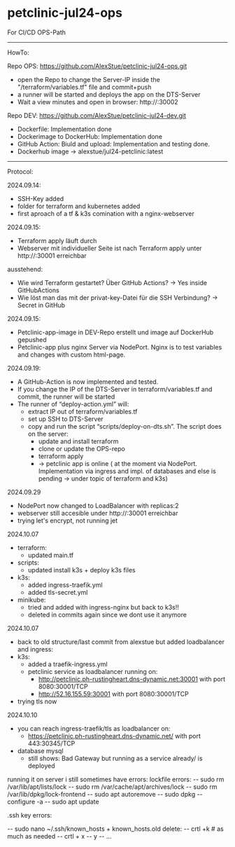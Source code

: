 # petclinic-jul24-ops
For CI/CD OPS-Path

-----------------
HowTo: 

Repo OPS: https://github.com/AlexStue/petclinic-jul24-ops.git
- open the Repo to change the Server-IP inside the "/terraform/variables.tf" file and commit+push
- a runner will be started and deploys the app on the DTS-Server
- Wait a view minutes and open in browser: http://<DTS-IP>:30002

Repo DEV: https://github.com/AlexStue/petclinic-jul24-dev.git
+ Dockerfile: Implementation done
+ Dockerimage to DockerHub: Implementation done
+ GitHub Action: Biuld and upload: Implementation and testing done.
+ Dockerhub image -> alexstue/jul24-petclinic:latest

-----------------
Protocol:

2024.09.14: 
- SSH-Key added
- folder for terraform and kubernetes added
- first aproach of a tf & k3s comination with a nginx-webserver

2024.09.15: 
- Terraform apply läuft durch
- Webserver mit individueller Seite ist nach Terraform apply unter http://<DTS-IP>:30001 erreichbar

ausstehend: 
- Wie wird Terraform gestartet? Über GitHub Actions? -> Yes inside GitHubActions
- Wie löst man das mit der privat-key-Datei für die SSH Verbindung? -> Secret in GitHub

2024.09.15: 
- Petclinic-app-image in DEV-Repo erstellt und image auf DockerHub gepushed
- Petclinic-app plus nginx Server via NodePort. Nginx is to test variables and changes with custom html-page.

2024.09.19:
- A GitHub-Action is now implemented and tested.
- If you change the IP of the DTS-Server in terraform/variables.tf and commit, the runner will be started
- The runner of “deploy-action.yml” will:
    - extract IP out of terraform/variables.tf
    - set up SSH to DTS-Server
    - copy and run the script “scripts/deploy-on-dts.sh”. The script does on the server:
        - update and install terraform
        - clone or update the OPS-repo
        - terraform apply
        - -> petclinic app is online ( at the moment via NodePort. Implementation via ingress and impl. of databases and else is pending -> under topic of terraform and k3s)

2024.09.29
- NodePort now changed to LoadBalancer with replicas:2
- webserver still accesible under http://<DTS-IP>:30001 erreichbar
- trying let's encrypt, not running jet

2024.10.07
- terraform:
  - updated main.tf
- scripts:
  - updated install k3s + deploy k3s files
- k3s:
  - added ingress-traefik.yml
  - added tls-secret.yml
- minikube:
  - tried and added with ingress-nginx but back to k3s!!
  - deleted in commits again since we dont use it anymore

2024.10.07
- back to old structure/last commit from alexstue but added loadbalancer and ingress:
- k3s:
  - added a traefik-ingress.yml
  - petclinic service as loadbalancer running on: 
    - http://petclinic.ph-rustingheart.dns-dynamic.net:30001 with port 8080:30001/TCP
    - http://52.16.155.59:30001 with port 8080:30001/TCP
- trying tls now 

2024.10.10
- you can reach ingress-traefik/tls as loadbalancer on:
  - https://petclinic.ph-rustingheart.dns-dynamic.net/ with port 443:30345/TCP
- database mysql
  - still shows: Bad Gateway but running as a service already/ is deployed




running it on server i still sometimes have errors: 
lockfile errors:
-- sudo rm /var/lib/apt/lists/lock
-- sudo rm /var/cache/apt/archives/lock
-- sudo rm /var/lib/dpkg/lock-frontend
-- sudo apt autoremove
-- sudo dpkg --configure -a
-- sudo apt update

.ssh key errors:

-- sudo nano ~/.ssh/known_hosts + known_hosts.old 
delete:
-- crtl +k # as much as needed 
-- crtl + x
-- y
-- ...



